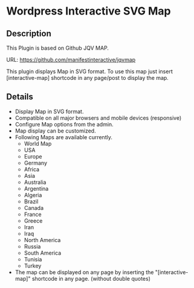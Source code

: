 # Wordpress Interactive SVG Map

## Description

This Plugin is based on Github JQV MAP.

URL:  https://github.com/manifestinteractive/jqvmap
 
This plugin displays Map in SVG format. To use this map just insert [interactive-map] shortcode in any page/post to display the map.

## Details

* Display Map in SVG format.
* Compatible on all major browsers and mobile devices (responsive)
* Configure Map options from the admin.
* Map display can be customized.
* Following Maps are available currently.
  * World Map
  * USA
  * Europe
  * Germany
  * Africa
  * Asia
  * Australia
  * Argentina
  * Algeria
  * Brazil
  * Canada
  * France
  * Greece
  * Iran
  * Iraq
  * North America
  * Russia
  * South America
  * Tunisia
  * Turkey
* The map can be displayed on any page by inserting the "[interactive-map]" shortcode in any page. (without double quotes)